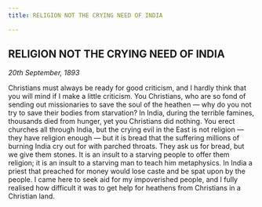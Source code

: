 ```yaml
---
title: RELIGION NOT THE CRYING NEED OF INDIA

---
```





  

## RELIGION NOT THE CRYING NEED OF INDIA

*20th September, 1893*

Christians must always be ready for good criticism, and I hardly think
that you will mind if I make a little criticism. You Christians, who are
so fond of sending out missionaries to save the soul of the heathen —
why do you not try to save their bodies from starvation? In India,
during the terrible famines, thousands died from hunger, yet you
Christians did nothing. You erect churches all through India, but the
crying evil in the East is not religion — they have religion enough —
but it is bread that the suffering millions of burning India cry out for
with parched throats. They ask us for bread, but we give them stones. It
is an insult to a starving people to offer them religion; it is an
insult to a starving man to teach him metaphysics. In India a priest
that preached for money would lose caste and be spat upon by the people.
I came here to seek aid for my impoverished people, and I fully realised
how difficult it was to get help for heathens from Christians in a
Christian land.


